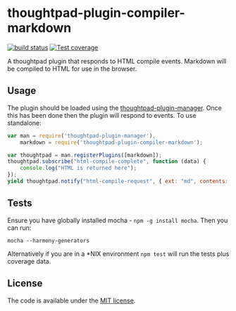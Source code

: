thoughtpad-plugin-compiler-markdown
=================================

[![build status][travis-image]][travis-url]
[![Test coverage][coveralls-image]][coveralls-url]

A thoughtpad plugin that responds to HTML compile events. Markdown will be compiled to HTML for use in the browser.

## Usage

The plugin should be loaded using the [thoughtpad-plugin-manager](https://github.com/thoughtpad/thoughtpad-plugin-manager). Once this has been done then the plugin will respond to events. To use standalone:

```JavaScript
var man = require('thoughtpad-plugin-manager'),
    markdown = require('thoughtpad-plugin-compiler-markdown');

var thoughtpad = man.registerPlugins([markdown]);
thoughtpad.subscribe("html-compile-complete", function (data) {
    console.log("HTML is returned here"); 
});
yield thoughtpad.notify("html-compile-request", { ext: "md", contents: "your markdown code here", name: "name of the file" });
```

## Tests

Ensure you have globally installed mocha - `npm -g install mocha`. Then you can run:

`mocha --harmony-generators`

Alternatively if you are in a *NIX environment `npm test` will run the tests plus coverage data.

## License

The code is available under the [MIT license](http://deif.mit-license.org/).

[travis-image]: https://img.shields.io/travis/thoughtpad/thoughtpad-plugin-compiler-markdown/master.svg?style=flat-square
[travis-url]: https://travis-ci.org/thoughtpad/thoughtpad-plugin-compiler-markdown
[coveralls-image]: https://img.shields.io/coveralls/thoughtpad/thoughtpad-plugin-compiler-markdown/master.svg?style=flat-square
[coveralls-url]: https://coveralls.io/r/thoughtpad/thoughtpad-plugin-compiler-markdown?branch=master
